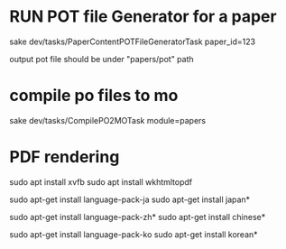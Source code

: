 # RUN POT file Generator for a paper

sake dev/tasks/PaperContentPOTFileGeneratorTask paper_id=123

output pot file should be under
"papers/pot" path

# compile po files to mo

sake dev/tasks/CompilePO2MOTask module=papers

# PDF rendering

sudo apt install xvfb
sudo apt install wkhtmltopdf

sudo apt-get install language-pack-ja
sudo apt-get install japan*

sudo apt-get install language-pack-zh*
sudo apt-get install chinese*

sudo apt-get install language-pack-ko
sudo apt-get install korean*

